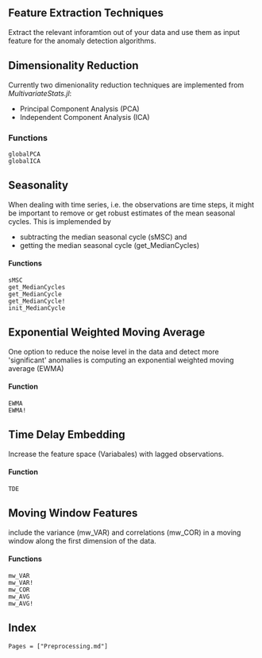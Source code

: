 ## Feature Extraction Techniques

Extract the relevant inforamtion out of your data and use them as input feature for the anomaly detection algorithms.

## Dimensionality Reduction

Currently two dimenionality reduction techniques are implemented from *MultivariateStats.jl*:

- Principal Component Analysis (PCA)
- Independent Component Analysis (ICA)

### Functions
```@docs
globalPCA
globalICA
```

## Seasonality

When dealing with time series, i.e. the observations are time steps, it might be important to remove or get robust estimates of the mean seasonal cycles. This is implemended by

- subtracting the median seasonal cycle (sMSC) and
- getting the median seasonal cycle (get_MedianCycles)

#### Functions

```@docs
sMSC
get_MedianCycles
get_MedianCycle
get_MedianCycle!
init_MedianCycle
```

## Exponential Weighted Moving Average

One option to reduce the noise level in the data and detect more 'significant' anomalies is computing an exponential weighted moving average (EWMA)

#### Function

```@docs
EWMA
EWMA!
```

## Time Delay Embedding

Increase the feature space (Variabales) with lagged observations. 

#### Function

```@docs
TDE
```

## Moving Window Features

include the variance (mw_VAR) and correlations (mw_COR) in a moving window along the first dimension of the data.

#### Functions

```@docs
mw_VAR
mw_VAR!
mw_COR
mw_AVG
mw_AVG!
```

## Index

```@index
Pages = ["Preprocessing.md"]
```